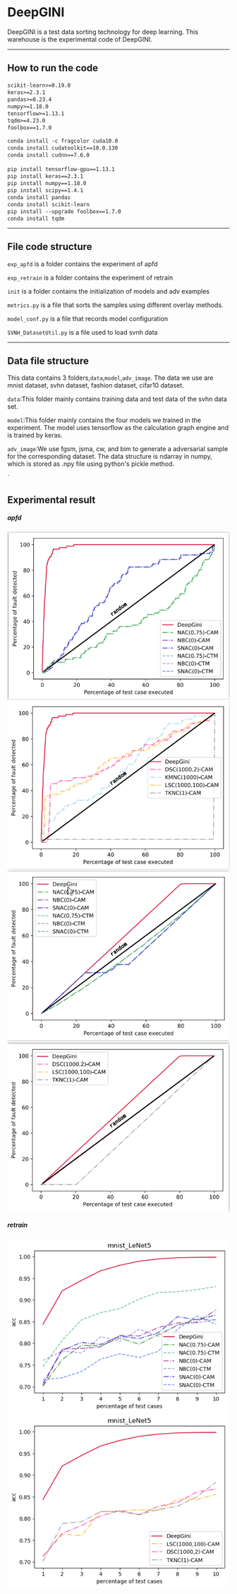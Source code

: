 # DeepGINI

DeepGINI is a test data sorting technology for deep learning. This warehouse is the experimental code of DeepGINI.

------

## How to run the code

```
scikit-learn>=0.19.0
keras>=2.3.1
pandas>=0.23.4
numpy>=1.18.0
tensorflow>=1.13.1
tqdm>=4.23.0
foolbox==1.7.0
```

```
conda install -c fragcolor cuda10.0
conda install cudatoolkit==10.0.130
conda install cudnn==7.6.0

pip install tensorflow-gpu==1.13.1 
pip install keras==2.3.1
pip install numpy==1.18.0
pip install scipy==1.4.1
conda install pandas
conda install scikit-learn
pip install --upgrade foolbox==1.7.0
conda install tqdm
```



------

## File code structure

`exp_apfd` is a folder contains the experiment of apfd

`exp_retrain` is a folder contains the experiment of retrain

`init`  is a folder contains the initialization of models and adv examples

`metrics.py` is a file that sorts the samples using different overlay methods.

`model_conf.py`  is a file that records model configuration

`SVNH_DatasetUtil.py` is a file  used to  load svnh data

------

## Data file structure

This data contains 3 folders,`data`,`model`,`adv_image`.
The data we use are mnist dataset, svhn dataset, fashion dataset, cifar10 dataset.

`data`:This folder mainly contains training data and test data of the svhn data set.

`model`:This folder mainly contains the four models we trained in the experiment. The model uses tensorflow as the calculation graph engine and is trained by keras.

`adv_image`:We use fgsm, jsma, cw, and bim to generate a adversarial sample for the corresponding dataset. The data structure is ndarray in numpy, which is stored as .npy file using python's pickle method.

`

## Experimental result

##### apfd

![1](https://github.com/853108389/deepgini/blob/master/src/ap1.png)![1](https://github.com/853108389/deepgini/blob/master/src/ap2.png)![1](https://github.com/853108389/deepgini/blob/master/src/ap3.png)![1](https://github.com/853108389/deepgini/blob/master/src/ap4.png)


##### retrain 

![2](https://github.com/853108389/deepgini/blob/master/src/re1.png)![2](https://github.com/853108389/deepgini/blob/master/src/re2.png)


